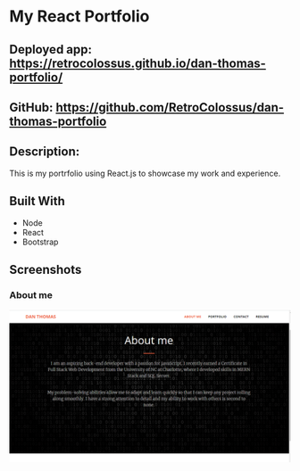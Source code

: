 # My React Portfolio

## Deployed app: https://retrocolossus.github.io/dan-thomas-portfolio/

## GitHub: https://github.com/RetroColossus/dan-thomas-portfolio

## Description: 
This is my portrfolio using React.js to showcase my work and experience.

## Built With
* Node
* React
* Bootstrap

## Screenshots

### About me 

![](/src/assets/img/portfolio.png)

